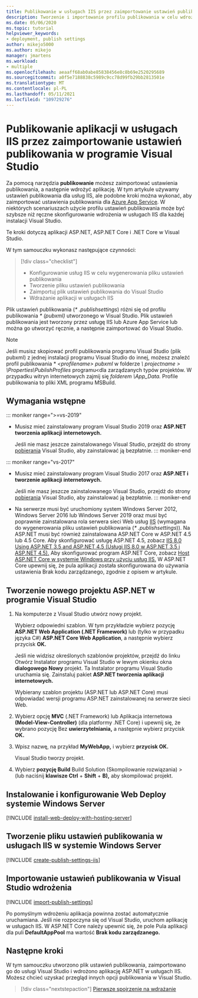 ```yaml
---
title: Publikowanie w usługach IIS przez zaimportowanie ustawień publikowania
description: Tworzenie i importowanie profilu publikowania w celu wdrożenia aplikacji z Visual Studio do usług IIS
ms.date: 05/06/2020
ms.topic: tutorial
helpviewer_keywords:
- deployment, publish settings
author: mikejo5000
ms.author: mikejo
manager: jmartens
ms.workload:
- multiple
ms.openlocfilehash: aeaaff68ab0abe85838456e8c8b69e2520295689
ms.sourcegitcommit: a0f5e7188838c5989c9cc78d99fb29bb2813501e
ms.translationtype: MT
ms.contentlocale: pl-PL
ms.lasthandoff: 05/11/2021
ms.locfileid: "109729276"
---
```

# <a name="publish-an-application-to-iis-by-importing-publish-settings-in-visual-studio"></a>Publikowanie aplikacji w usługach IIS przez zaimportowanie ustawień publikowania w programie Visual Studio

Za pomocą narzędzia **publikowanie** możesz zaimportować ustawienia publikowania, a następnie wdrożyć aplikację. W tym artykule używamy ustawień publikowania dla usług IIS, ale podobne kroki można wykonać, aby zaimportować ustawienia publikowania dla [Azure App Service](../deployment/tutorial-import-publish-settings-azure.md). W niektórych scenariuszach użycie profilu ustawień publikowania może być szybsze niż ręczne skonfigurowanie wdrożenia w usługach IIS dla każdej instalacji Visual Studio.

Te kroki dotyczą aplikacji ASP.NET, ASP.NET Core i .NET Core w Visual Studio.

W tym samouczku wykonasz następujące czynności:

> [!div class="checklist"]
> * Konfigurowanie usług IIS w celu wygenerowania pliku ustawień publikowania
> * Tworzenie pliku ustawień publikowania
> * Zaimportuj plik ustawień publikowania do Visual Studio
> * Wdrażanie aplikacji w usługach IIS

Plik ustawień publikowania (*\* .publishsettings*) różni się od profilu publikowania *\* (pubxml)* utworzonego w Visual Studio. Plik ustawień publikowania jest tworzony przez usługę IIS lub Azure App Service lub można go utworzyć ręcznie, a następnie zaimportować do Visual Studio.

> [!NOTE]
> Jeśli musisz skopiować profil publikowania programu Visual Studio (plik pubxml) z jednej instalacji programu Visual Studio do innej, możesz znaleźć profil publikowania \* *\<profilename\> pubxml* w folderze *\\ projectname \> \Properties\PublishProfiles* programu<dla zarządzanych typów projektów. W przypadku witryn internetowych zajmij się *folderem \App_Data.* Profile publikowania to pliki XML programu MSBuild.

## <a name="prerequisites"></a>Wymagania wstępne

::: moniker range=">=vs-2019"

* Musisz mieć zainstalowany program Visual Studio 2019 oraz **ASP.NET tworzenia aplikacji internetowych.**

    Jeśli nie masz jeszcze zainstalowanego Visual Studio, przejdź do strony [pobierania](https://visualstudio.microsoft.com/downloads/) Visual Studio, aby zainstalować ją bezpłatnie.
::: moniker-end

::: moniker range="vs-2017"

* Musisz mieć zainstalowany program Visual Studio 2017 oraz **ASP.NET i tworzenie aplikacji internetowych.**

    Jeśli nie masz jeszcze zainstalowanego Visual Studio, przejdź do strony [pobierania](https://visualstudio.microsoft.com/downloads/) Visual Studio, aby zainstalować ją bezpłatnie.
::: moniker-end

* Na serwerze musi być uruchomiony system Windows Server 2012, Windows Server 2016 lub Windows Server 2019 oraz musi być poprawnie zainstalowana rola serwera sieci Web usług [IIS](/iis/get-started/whats-new-in-iis-8/iis-80-using-aspnet-35-and-aspnet-45) (wymagana do wygenerowania pliku ustawień publikowania (*\* .publishsettings*)). Na ASP.NET musi być również zainstalowana ASP.NET Core w ASP.NET 4.5 lub 4.5 Core. Aby skonfigurować usługę ASP.NET 4.5, zobacz [IIS 8.0 Using ASP.NET 3.5 and ASP.NET 4.5 (Usługi IIS 8.0 w ASP.NET 3.5 i ASP.NET 4.5).](/iis/get-started/whats-new-in-iis-8/iis-80-using-aspnet-35-and-aspnet-45) Aby skonfigurować program ASP.NET Core, zobacz [Host ASP.NET Core w systemie Windows przy użyciu usług IIS.](/aspnet/core/publishing/iis?tabs=aspnetcore2x#iis-configuration) W ASP.NET Core upewnij się, że pula aplikacji została skonfigurowana do używania ustawienia Brak kodu zarządzanego, zgodnie z opisem w artykule.

## <a name="create-a-new-aspnet-project-in-visual-studio"></a>Tworzenie nowego projektu ASP.NET w programie Visual Studio

1. Na komputerze z Visual Studio utwórz nowy projekt.

    Wybierz odpowiedni szablon. W tym przykładzie wybierz pozycję **ASP.NET Web Application (.NET Framework)** lub (tylko w przypadku języka C#) **ASP.NET Core Web Application**, a następnie wybierz przycisk **OK.**

    Jeśli nie widzisz określonych szablonów projektów, przejdź  do linku Otwórz Instalator programu Visual Studio w lewym okienku okna **dialogowego Nowy** projekt. Ta Instalator programu Visual Studio uruchamia się. Zainstaluj pakiet **ASP.NET tworzenia aplikacji internetowych.**

    Wybierany szablon projektu (ASP.NET lub ASP.NET Core) musi odpowiadać wersji programu ASP.NET zainstalowanej na serwerze sieci Web.

1. Wybierz opcję **MVC** (.NET Framework) lub Aplikacja internetowa **(Model-View-Controller)** (dla platformy .NET Core) i upewnij się, że wybrano pozycję Bez **uwierzytelniania,** a następnie wybierz przycisk **OK.**

1. Wpisz nazwę, na przykład **MyWebApp,** i wybierz **przycisk OK.**

    Visual Studio tworzy projekt.

1. Wybierz **pozycję Build** Build Solution (Skompilowanie rozwiązania)  >   (lub naciśnij **klawisze Ctrl**  +  **Shift**  +  **B),** aby skompilować projekt.

## <a name="install-and-configure-web-deploy-on-windows-server"></a>Instalowanie i konfigurowanie Web Deploy systemie Windows Server

[!INCLUDE [install-web-deploy-with-hosting-server](../deployment/includes/install-web-deploy-with-hosting-server.md)]

## <a name="create-the-publish-settings-file-in-iis-on-windows-server"></a>Tworzenie pliku ustawień publikowania w usługach IIS w systemie Windows Server

[!INCLUDE [create-publish-settings-iis](../deployment/includes/create-publish-settings-iis.md)]

## <a name="import-the-publish-settings-in-visual-studio-and-deploy"></a>Importowanie ustawień publikowania w Visual Studio wdrożenia

[!INCLUDE [import-publish-settings](../deployment/includes/import-publish-settings-vs.md)]

Po pomyślnym wdrożeniu aplikacja powinna zostać automatycznie uruchamiana. Jeśli nie rozpoczyna się od Visual Studio, uruchom aplikację w usługach IIS. W ASP.NET Core należy upewnić się, że pole Pula aplikacji dla puli **DefaultAppPool** ma wartość **Brak kodu zarządzanego.**

## <a name="next-steps"></a>Następne kroki

W tym samouczku utworzono plik ustawień publikowania, zaimportowano go do usługi Visual Studio i wdrożono aplikację ASP.NET w usługach IIS. Możesz chcieć uzyskać przegląd innych opcji publikowania w Visual Studio.

> [!div class="nextstepaction"]
> [Pierwsze spojrzenie na wdrażanie](../deployment/deploying-applications-services-and-components.md)
